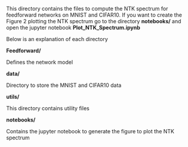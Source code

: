 This directory contains the files to compute the NTK spectrum for feedforward networks on MNIST and CIFAR10.
If you want to create the Figure 2 plotting the NTK spectrum go to the directory **notebooks/**
and open the jupyter notebook **Plot_NTK_Spectrum.ipynb**

Below is an explanation of each directory

**Feedforward/**

Defines the network model

**data/**

Directory to store the MNIST and CIFAR10 data

**utils/**

This directory contains utility files 

**notebooks/**

Contains the jupyter notebook to generate the figure to plot
the NTK spectrum
